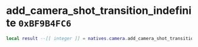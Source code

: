 # add_camera_shot_transition_indefinite `0xBF9B4FC6`

```lua
local result --[[ integer ]] = natives.camera.add_camera_shot_transition_indefinite(_unk0 --[[ integer ]], _unk1 --[[ integer ]], _unk2 --[[ integer ]])
```